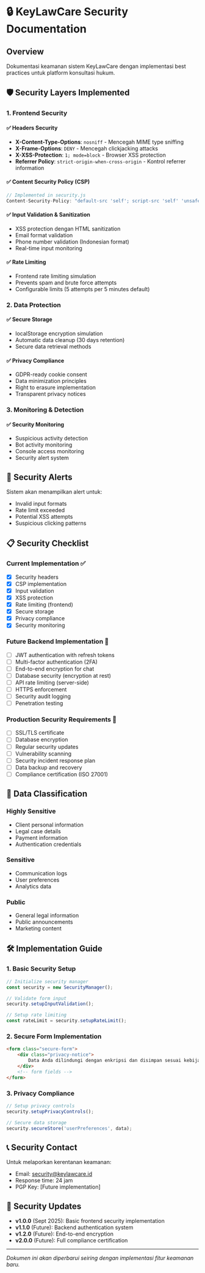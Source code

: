 # 🔒 KeyLawCare Security Documentation

## Overview
Dokumentasi keamanan sistem KeyLawCare dengan implementasi best practices untuk platform konsultasi hukum.

## 🛡️ Security Layers Implemented

### 1. Frontend Security
#### ✅ Headers Security
- **X-Content-Type-Options**: `nosniff` - Mencegah MIME type sniffing
- **X-Frame-Options**: `DENY` - Mencegah clickjacking attacks
- **X-XSS-Protection**: `1; mode=block` - Browser XSS protection
- **Referrer Policy**: `strict-origin-when-cross-origin` - Kontrol referrer information

#### ✅ Content Security Policy (CSP)
```javascript
// Implemented in security.js
Content-Security-Policy: "default-src 'self'; script-src 'self' 'unsafe-inline'; style-src 'self' 'unsafe-inline' fonts.googleapis.com; font-src 'self' fonts.gstatic.com; img-src 'self' data: https:; connect-src 'self' https:"
```

#### ✅ Input Validation & Sanitization
- XSS protection dengan HTML sanitization
- Email format validation
- Phone number validation (Indonesian format)
- Real-time input monitoring

#### ✅ Rate Limiting
- Frontend rate limiting simulation
- Prevents spam and brute force attempts
- Configurable limits (5 attempts per 5 minutes default)

### 2. Data Protection
#### ✅ Secure Storage
- localStorage encryption simulation
- Automatic data cleanup (30 days retention)
- Secure data retrieval methods

#### ✅ Privacy Compliance
- GDPR-ready cookie consent
- Data minimization principles
- Right to erasure implementation
- Transparent privacy notices

### 3. Monitoring & Detection
#### ✅ Security Monitoring
- Suspicious activity detection
- Bot activity monitoring
- Console access monitoring
- Security alert system

## 🚨 Security Alerts
Sistem akan menampilkan alert untuk:
- Invalid input formats
- Rate limit exceeded
- Potential XSS attempts
- Suspicious clicking patterns

## 📋 Security Checklist

### Current Implementation ✅
- [x] Security headers
- [x] CSP implementation
- [x] Input validation
- [x] XSS protection
- [x] Rate limiting (frontend)
- [x] Secure storage
- [x] Privacy compliance
- [x] Security monitoring

### Future Backend Implementation 🔄
- [ ] JWT authentication with refresh tokens
- [ ] Multi-factor authentication (2FA)
- [ ] End-to-end encryption for chat
- [ ] Database security (encryption at rest)
- [ ] API rate limiting (server-side)
- [ ] HTTPS enforcement
- [ ] Security audit logging
- [ ] Penetration testing

### Production Security Requirements 🎯
- [ ] SSL/TLS certificate
- [ ] Database encryption
- [ ] Regular security updates
- [ ] Vulnerability scanning
- [ ] Security incident response plan
- [ ] Data backup and recovery
- [ ] Compliance certification (ISO 27001)

## 🔐 Data Classification

### Highly Sensitive
- Client personal information
- Legal case details
- Payment information
- Authentication credentials

### Sensitive
- Communication logs
- User preferences
- Analytics data

### Public
- General legal information
- Public announcements
- Marketing content

## 🛠️ Implementation Guide

### 1. Basic Security Setup
```javascript
// Initialize security manager
const security = new SecurityManager();

// Validate form input
security.setupInputValidation();

// Setup rate limiting
const rateLimit = security.setupRateLimit();
```

### 2. Secure Form Implementation
```html
<form class="secure-form">
    <div class="privacy-notice">
        Data Anda dilindungi dengan enkripsi dan disimpan sesuai kebijakan privasi.
    </div>
    <!-- form fields -->
</form>
```

### 3. Privacy Compliance
```javascript
// Setup privacy controls
security.setupPrivacyControls();

// Secure data storage
security.secureStore('userPreferences', data);
```

## 📞 Security Contact
Untuk melaporkan kerentanan keamanan:
- Email: security@keylawcare.id
- Response time: 24 jam
- PGP Key: [Future implementation]

## 📅 Security Updates
- **v1.0.0** (Sept 2025): Basic frontend security implementation
- **v1.1.0** (Future): Backend authentication system
- **v1.2.0** (Future): End-to-end encryption
- **v2.0.0** (Future): Full compliance certification

---
*Dokumen ini akan diperbarui seiring dengan implementasi fitur keamanan baru.*
